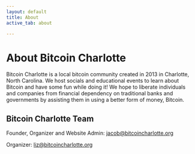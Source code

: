 ```yaml
---
layout: default
title: About
active_tab: about

---
```

# About Bitcoin Charlotte 

Bitcoin Charlotte is a local bitcoin community created in 2013 in Charlotte, North Carolina. We host socials and educational events to learn about Bitcoin and have some fun while doing it! We hope to liberate individuals and companies from financial dependency on traditional banks and governments by assisting them in using a better form of money, Bitcoin.


## Bitcoin Charlotte Team 


Founder, Organizer and Website Admin: [jacob@bitcoincharlotte.org](mailto:jacob@bitcoincharlotte.org)

Organizer: [liz@bitcoincharlotte.org](mailto:liz@bitcoincharlotte.org)



